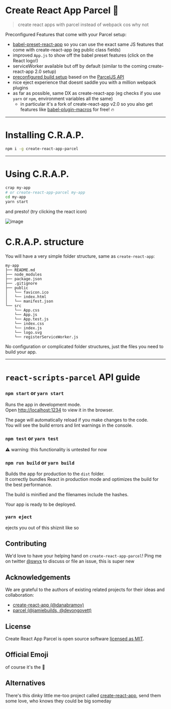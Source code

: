 # Create React App Parcel 💩

> create react apps with parcel instead of webpack cos why not

Preconfigured Features that come with your Parcel setup:

* [babel-preset-react-app](https://github.com/facebook/create-react-app/tree/next/packages/babel-preset-react-app) so you can use the exact same JS features that come with create-react-app (eg public class fields)
* improved `App.js` to show off the babel preset features (click on the React logo!)
* serviceWorker available but off by default (similar to the coming create-react-app 2.0 setup)
* [preconfigured build setup](https://github.com/sw-yx/create-react-app-parcel/blob/master/packages/react-scripts-parcel/config/parcel.config.prod.js) based on the [ParcelJS API](https://parceljs.org/api.html)
* nice eject experience that doesnt saddle you with a million webpack plugins
* as far as possible, same DX as create-react-app (eg checks if you use `yarn` or `npm`, environment variables all the same)
    * in particular it's a fork of create-react-app v2.0 so you also get features like [babel-plugin-macros](https://www.youtube.com/watch?v=nlAHtAQlFGk&list=WL&index=38) for free! 🔥

---

# Installing C.R.A.P.

```bash
npm i -g create-react-app-parcel
```

---

# Using C.R.A.P.

```bash
crap my-app
# or create-react-app-parcel my-app
cd my-app
yarn start
```

and presto! (try clicking the react icon)

![image](https://user-images.githubusercontent.com/35976578/39971555-35dfcffa-56cb-11e8-973e-346d265a6638.png)

# C.R.A.P. structure

You will have a very simple folder structure, same as `create-react-app`:

```
my-app
├── README.md
├── node_modules
├── package.json
├── .gitignore
├── public
│   └── favicon.ico
│   └── index.html
│   └── manifest.json
└── src
    └── App.css
    └── App.js
    └── App.test.js
    └── index.css
    └── index.js
    └── logo.svg
    └── registerServiceWorker.js
```

No configuration or complicated folder structures, just the files you need to build your app.

---

# `react-scripts-parcel` API guide

### `npm start` or `yarn start`

Runs the app in development mode.<br>
Open [http://localhost:1234](http://localhost:1234) to view it in the browser.

The page will automatically reload if you make changes to the code.<br>
You will see the build errors and lint warnings in the console.

### `npm test` or `yarn test`

⚠️ warning: this functionality is untested for now

### `npm run build` or `yarn build`

Builds the app for production to the `dist` folder.<br>
It correctly bundles React in production mode and optimizes the build for the best performance.

The build is minified and the filenames include the hashes.<br>

Your app is ready to be deployed.

### `yarn eject`

ejects you out of this shiznit like so

## Contributing

We'd love to have your helping hand on `create-react-app-parcel`! Ping me on twitter [@swyx](https://twitter.com/swyx) to discuss or file an issue, this is super new

## Acknowledgements

We are grateful to the authors of existing related projects for their ideas and collaboration:

* [create-react-app (@danabramov)](https://github.com/facebook/create-react-app)
* [parcel (@jamiebuilds, @devongovett)](https://github.com/parcel-bundler/parcel)

## License

Create React App Parcel is open source software [licensed as MIT](https://github.com/facebook/create-react-app/blob/master/LICENSE).

## Official Emoji

of course it's the 💩

## Alternatives

There's this dinky little me-too project called [create-react-app](https://github.com/facebook/create-react-app), send them some love, who knows they could be big someday
